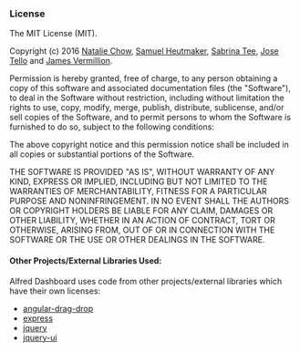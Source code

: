 ### License
The MIT License (MIT).

Copyright (c) 2016 [Natalie Chow](https://github.com/xxnatc), [Samuel Heutmaker](https://github.com/samheutmaker), [Sabrina Tee](https://github.com/sabbyt/), [Jose Tello](https://github.com/josectello) and [James Vermillion](https://github.com/jimvermillion).

Permission is hereby granted, free of charge, to any person obtaining a copy of this software and associated documentation files (the "Software"), to deal in the Software without restriction, including without limitation the rights to use, copy, modify, merge, publish, distribute, sublicense, and/or sell copies of the Software, and to permit persons to whom the Software is furnished to do so, subject to the following conditions:

The above copyright notice and this permission notice shall be included in all copies or substantial portions of the Software.

THE SOFTWARE IS PROVIDED "AS IS", WITHOUT WARRANTY OF ANY KIND, EXPRESS OR IMPLIED, INCLUDING BUT NOT LIMITED TO THE WARRANTIES OF MERCHANTABILITY, FITNESS FOR A PARTICULAR PURPOSE AND NONINFRINGEMENT. IN NO EVENT SHALL THE AUTHORS OR COPYRIGHT HOLDERS BE LIABLE FOR ANY CLAIM, DAMAGES OR OTHER LIABILITY, WHETHER IN AN ACTION OF CONTRACT, TORT OR OTHERWISE, ARISING FROM, OUT OF OR IN CONNECTION WITH THE SOFTWARE OR THE USE OR OTHER DEALINGS IN THE SOFTWARE.

#### Other Projects/External Libraries Used:
Alfred Dashboard uses code from other projects/external libraries which have their own licenses:
- [angular-drag-drop](https://www.npmjs.com/package/angular-drag-drop)
- [express](https://www.npmjs.com/package/express)
- [jquery](https://www.npmjs.com/package/jquery)
- [jquery-ui](https://www.npmjs.com/package/jquery-ui)
